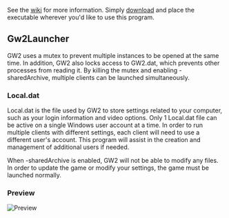 See the [wiki](https://github.com/Healix/Gw2Launcher/wiki) for more information. Simply [download](https://github.com/Healix/Gw2Launcher/blob/master/Gw2Launcher/bin/Release/Gw2Launcher.exe?raw=true) and place the executable wherever you'd like to use this program.

## Gw2Launcher
GW2 uses a mutex to prevent multiple instances to be opened at the same time. In addition, GW2 also locks access to GW2.dat, which prevents other processes from reading it. By killing the mutex and enabling -sharedArchive, multiple clients can be launched simultaneously.

### Local.dat
Local.dat is the file used by GW2 to store settings related to your computer, such as your login information and video options. Only 1 Local.dat file can be active on a single Windows user account at a time. In order to run multiple clients with different settings, each client will need to use a different user's account. This program will assist in the creation and management of additional users if needed.

When -sharedArchive is enabled, GW2 will not be able to modify any files. In order to update the game or modify your settings, the game must be launched normally.

### Preview
![Preview](https://github.com/Healix/Gw2Launcher/wiki/images/preview.jpg)
